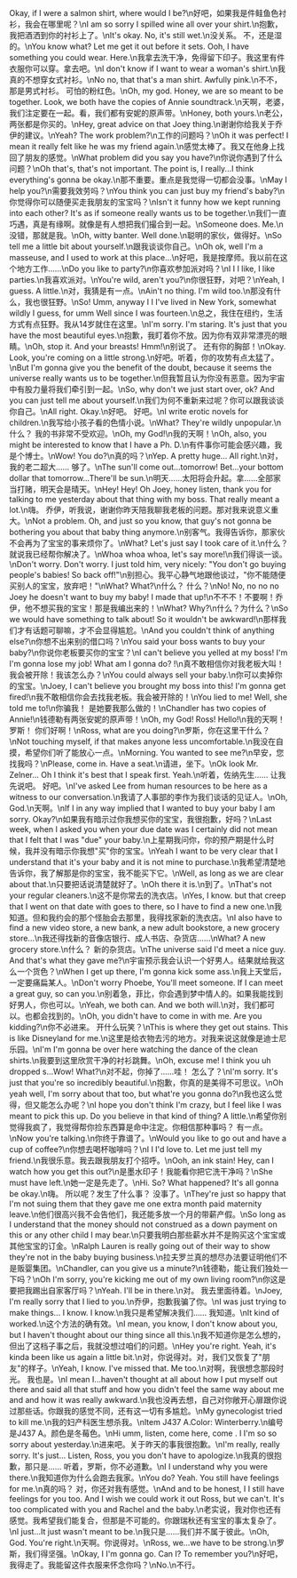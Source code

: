 Okay, if I were a salmon shirt, where would I be?\n好吧，如果我是件鲑鱼色衬衫，我会在哪里呢？\nI am so sorry I spilled wine all over your shirt.\n抱歉，我把酒洒到你的衬衫上了。\nIt's okay. No, it's still wet.\n没关系。 不，还是湿的。\nYou know what? Let me get it out before it sets. Ooh, I have something you could wear. Here.\n我拿去洗干净，免得留下印子。我这里有件衣服你可以穿。拿去吧。\nI don't know if I want to wear a woman's shirt.\n我真的不想穿女式衬衫。\nNo no, that that's a man shirt. Awfully pink.\n不不，那是男式衬衫。 可怕的粉红色。\nOh, my god. Honey, we are so meant to be together. Look, we both have the copies of Annie soundtrack.\n天啊，老婆，我们注定要在一起。看，我们都有安妮的原声带。\nHoney, both yours.\n老公，两张都是你买的。\nHey, great advice on that Joey thing.\n谢谢你给我关于乔伊的建议。\nYeah? The work problem?\n工作的问题吗？\nOh it was perfect! I mean it really felt like he was my friend again.\n感觉太棒了。我又在他身上找回了朋友的感觉。\nWhat problem did you say you have?\n你说你遇到了什么问题？\nOh that's, that's not important. The point is, I really...I think everything's gonna be okay.\n那不重要。重点是我觉得一切都会没事。\nMay I help you?\n需要我效劳吗？\nYou think you can just buy my friend's baby?\n你觉得你可以随便买走我朋友的宝宝吗？\nIsn't it funny how we kept running into each other? It's as if someone really wants us to be together.\n我们一直巧遇，真是有缘啊。就像是有人想把我们撮合到一起。\nSomeone does. Me.\n没错，那就是我。\nOh, witty banter. Well done.\n聪明的家伙，做得好。\nSo tell me a little bit about yourself.\n跟我谈谈你自己。\nOh ok, well I'm a masseuse, and I used to work at this place...\n好吧，我是按摩师。我以前在这个地方工作……\nDo you like to party?\n你喜欢参加派对吗？\nI I I like, I like parties.\n我喜欢派对。\nYou're wild, aren't you?\n你很狂野，对吧？\nYeah, I guess. A little.\n对，我猜是有一点。\nAin't no thing. I'm wild too.\n那没有什么，我也很狂野。\nSo! Umm, anyway I I I've lived in New York, somewhat wildly I guess, for umm Well since I was fourteen.\n总之，我住在纽约，生活方式有点狂野。我从14岁就住在这里。\nI'm sorry. I'm staring. It's just that you have the most beautiful eyes.\n抱歉，我盯着你不放。因为你有双非常漂亮的眼睛。\nOh, stop it. And your breasts! Hmm!\n别说了。 还有你的胸部！\nOkay. Look, you're coming on a little strong.\n好吧。听着，你的攻势有点太猛了。\nBut I'm gonna give you the benefit of the doubt, because it seems the universe really wants us to be together.\n但我暂且认为你没有恶意。因为宇宙中有股力量将我们牵引到一起。\nSo, why don't we just start over, ok? And you can just tell me about yourself.\n我们为何不重新来过呢？你可以跟我谈谈你自己。\nAll right. Okay.\n好吧。 好吧。\nI write erotic novels for children.\n我写给小孩子看的色情小说。\nWhat? They're wildly unpopular.\n什么？ 我的书非常不受欢迎。\nOh, my God!\n我的天啊！\nOh, also, you might be interested to know that I have a Ph. D.\n有件事你可能会感兴趣，我是个博士。\nWow! You do?\n真的吗？\nYep. A pretty huge... All right.\n对，我的老二超大…… 够了。\nThe sun'll come out...tomorrow! Bet...your bottom dollar that tomorrow...There'll be sun.\n明天……太阳将会升起。拿……全部家当打赌，明天会是晴天。\nHey! Hey! Oh Joey, honey listen, thank you for talking to me yesterday about that thing with my boss. That really meant a lot.\n嗨。 乔伊，听我说，谢谢你昨天陪我聊我老板的问题。那对我来说意义重大。\nNot a problem. Oh, and just so you know, that guy's not gonna be bothering you about that baby thing anymore.\n别客气。我得告诉你，那家伙不会再为了宝宝的事来烦你了。\nWhat? Let's just say I took care of it.\n什么？ 就说我已经帮你解决了。\nWhoa whoa whoa, let's say more!\n我们得谈一谈。\nDon't worry. Don't worry. I just told him, very nicely: "You don't go buying people's babies! So back off!"\n别担心。我平心静气地跟他谈过，"你不能随便买别人的宝宝，放弃吧！"\nWhat? What?\n什么？ 什么？\nNo! No, no no no Joey he doesn't want to buy my baby! I made that up!\n不不不！不要啊！乔伊，他不想买我的宝宝！那是我编出来的！\nWhat? Why?\n什么？为什么？\nSo we would have something to talk about! So it wouldn't be awkward!\n那样我们才有话题可聊嘛，才不会显得尴尬。\nAnd you couldn't think of anything else?\n你想不出来别的借口吗？\nYou said your boss wants to buy your baby?\n你说你老板要买你的宝宝？\nI can't believe you yelled at my boss! I'm I'm gonna lose my job! What am I gonna do? !\n真不敢相信你对我老板大叫！我会被开除！我该怎么办？\nYou could always sell your baby.\n你可以卖掉你的宝宝。\nJoey, I can't believe you brought my boss into this! I'm gonna get fired!\n我不敢相信你会去找我老板。我会被开除的！\nYou lied to me! Well, she told me to!\n你骗我！ 是她要我那么做的！\nChandler has two copies of Annie!\n钱德勒有两张安妮的原声带！\nOh, my God! Ross! Hello!\n我的天啊！罗斯！ 你们好啊！\nRoss, what are you doing?\n罗斯，你在这里干什么？\nNot touching myself, if that makes anyone less uncomfortable.\n我没在自摸，希望你们听了能放心一点。\nMorning. You wanted to see me?\n早安，您找我吗？\nPlease, come in. Have a seat.\n请进，坐下。\nOk look Mr. Zelner... Oh I think it's best that I speak first. Yeah.\n听着，佐纳先生…… 让我先说吧。 好吧。\nI've asked Lee from human resources to be here as a witness to our conversation.\n我请了人事部的李作为我们谈话的见证人。\nOh, God.\n天啊。\nIf I in any way implied that I wanted to buy your baby I am sorry. Okay?\n如果我有暗示过你我想买你的宝宝，我很抱歉，好吗？\nLast week, when I asked you when your due date was I certainly did not mean that I felt that I was "due" your baby.\n上星期我问你，你的预产期是什么时候，我并没有暗示你我想"买"你的宝宝。\nYeah I want to be very clear that I understand that it's your baby and it is not mine to purchase.\n我希望清楚地告诉你，我了解那是你的宝宝，我不能买下它。\nWell, as long as we are clear about that.\n只要把话说清楚就好了。\nOh there it is.\n到了。\nThat's not your regular cleaners.\n这不是你常去的洗衣店。\nYes, I know. but that creep that I went on that date with goes to there, so I have to find a new one.\n我知道。但和我约会的那个怪胎会去那里，我得找家新的洗衣店。\nI also have to find a new video store, a new bank, a new adult bookstore, a new grocery store...\n我还得找新的音像店银行、成人书店、杂货店……\nWhat? A new grocery store.\n什么？ 新的杂货店。\nThe universe said I'd meet a nice guy. And that's what they gave me?\n宇宙预示我会认识一个好男人。结果就给我这么一个货色？\nWhen I get up there, I'm gonna kick some ass.\n我上天堂后，一定要痛扁某人。\nDon't worry Phoebe, You'll meet someone. If I can meet a great guy, so can you.\n别着急，菲比，你会遇到梦中情人的。如果我能找到好男人，你也可以。\nYeah, we both can. And we both will.\n对，我们都可以。也都会找到的。\nOh, you didn't have to come in with me. Are you kidding?\n你不必进来。 开什么玩笑？\nThis is where they get out stains. This is like Disneyland for me.\n这里是给衣物去污的地方。对我来说这就像是迪士尼乐园。\nI'm I'm gonna be over here watching the dance of the clean shirts.\n我要到这里欣赏干净的衬衫跳舞。\nOh, excuse me! I think you uh dropped s...Wow! What?\n对不起，你掉了……哇！ 怎么了？\nI'm sorry. It's just that you're so incredibly beautiful.\n抱歉，你真的是美得不可思议。\nOh yeah well, I'm sorry about that too, but what're you gonna do?\n我也这么觉得，但又能怎么办呢？\nI hope you don't think I'm crazy, but I feel like I was meant to pick this up. Do you believe in that kind of thing? A little.\n希望你别觉得我疯了，我觉得帮你捡东西算是命中注定。你相信那种事吗？ 有一点。\nNow you're talking.\n你终于靠谱了。\nWould you like to go out and have a cup of coffee?\n你想去喝杯咖啡吗？\nI I I'd love to. Let me just tell my friend.\n我很乐意。我去跟我朋友打个招呼。\nOoh, an ink stain! Hey, can I watch how you get this out?\n是墨水印子！我能看你把它洗干净吗？\nShe must have left.\n她一定是先走了。\nHi. So? What happened? It's all gonna be okay.\n嗨。 所以呢？发生了什么事？ 没事了。\nThey're just so happy that I'm not suing them that they gave me one extra month paid maternity leave.\n他们很高兴我不会告他们，我还能多放一个月的带薪产假。\nSo long as I understand that the money should not construed as a down payment on this or any other child I may bear.\n只要我明白那些薪水并不是购买这个宝宝或其他宝宝的订金。\nRalph Lauren is really going out of their way to show they're not in the baby buying business.\n拉夫罗兰真的想尽办法要证明他们不是贩婴集团。\nChandler, can you give us a minute?\n钱德勒，能让我们独处一下吗？\nOh I'm sorry, you're kicking me out of my own living room?\n你这是要把我踢出自家客厅吗？\nYeah. I'll be in there.\n对。 我去里面待着。\nJoey, I'm really sorry that I lied to you.\n乔伊，抱歉我骗了你。\nI was just trying to make things... I know. I know.\n我只是希望解决我们…… 我知道。\nIt kind of worked.\n这个方法的确有效。\nI mean, you know, I don't know about you, but I haven't thought about our thing since all this.\n我不知道你是怎么想的，但出了这档子事之后，我就没想过咱们的问题。\nHey you're right. Yeah, it's kinda been like us again a little bit.\n对，你说得对。对，我们又恢复了"朋友"的样子。\nYeah, I know. I've missed that. Me too.\n对啊，我很想念那段时光。 我也是。\nI mean I...haven't thought at all about how I put myself out there and said all that stuff and how you didn't feel the same way about me and and how it was really awkward.\n我也没再去想，自己对你敞开心扉跟你说过那些话。你跟我的感觉不同，还有这一切有多尴尬。\nMy gynecologist tried to kill me.\n我的妇产科医生想杀我。\nItem J437 A.Color: Winterberry.\n编号是J437 A。颜色是冬莓色。\nHi umm, listen, come here, come . I I'm so so sorry about yesterday.\n进来吧。关于昨天的事我很抱歉。\nI'm really, really sorry. It's just... Listen, Ross, you you don't have to apologize.\n我真的很抱歉，那只是…… 听着，罗斯，你不必道歉。\nI I understand why you were there.\n我知道你为什么会跑去我家。\nYou do? Yeah. You still have feelings for me.\n真的吗？ 对，你还对我有感觉。\nAnd and to be honest, I I still have feelings for you too. And I wish we could work it out Ross, but we can't. It's too complicated with you and Rachel and the baby.\n老实说，我对你也还有感觉。我希望我们能复合，但那是不可能的。你跟瑞秋还有宝宝的事太复杂了。\nI just...It just wasn't meant to be.\n我只是……我们并不属于彼此。\nOh, God. You're right.\n天啊。你说得对。\nRoss, we...we have to be strong.\n罗斯，我们得坚强。\nOkay, I I'm gonna go. Can I? To remember you?\n好吧，我得走了。我能留这件衣服来怀念你吗？\nNo.\n不行。
